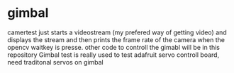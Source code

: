 # gimbal 
camertest just starts a videostream (my prefered way of getting video) and displays the stream and then prints 
the frame rate of the camera when the opencv waitkey is presse. other code to controll the gimabl will be in this repository
Gimbal test is really used to test adafruit servo controll board, need traditonal servos on gimbal
